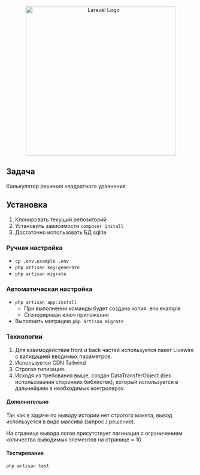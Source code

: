 <p align="center"><a href="https://laravel.com" target="_blank"><img src="https://raw.githubusercontent.com/laravel/art/master/logo-lockup/5%20SVG/2%20CMYK/1%20Full%20Color/laravel-logolockup-cmyk-red.svg" width="400" alt="Laravel Logo"></a></p>

## Задача

Калькулятор решения квадратного уравнения

## Установка

1. Клонировать текущий репозиторий
2. Установить зависимости `composer install`
3. Достаточно использовать БД sqlite

### Ручная настройка

- `cp .env.example .env`
- `php artisan key:generate`
- `php artisan migrate`

### Автоматическая настройка

- `php artisan app:install`
    - При выполнении команды будет создана копия .env.example
    - Сгенерирован ключ приложения
- Выполнить миграцию `php artisan migrate`

### Технологии

1. Для взаимодействия front и back частей используется пакет Livewire с валидацией вводимых параметров.
2. Используется CDN Tailwind
3. Строгая типизация.
4. Исходя из требования выше, создан DataTransferObject (без использования сторонних библиотек), который используется в
   дальнейшем в необходимых контролерах.

#### Дополнительно

Так как в задаче по выводу истории нет строгого макета, вывод используется в виде массива (запрос / решение).

На странице вывода логов присутствует пагинация с ограничением количества выводимых элементов на странице = 10

#### Тестирование

`php artisan test`
